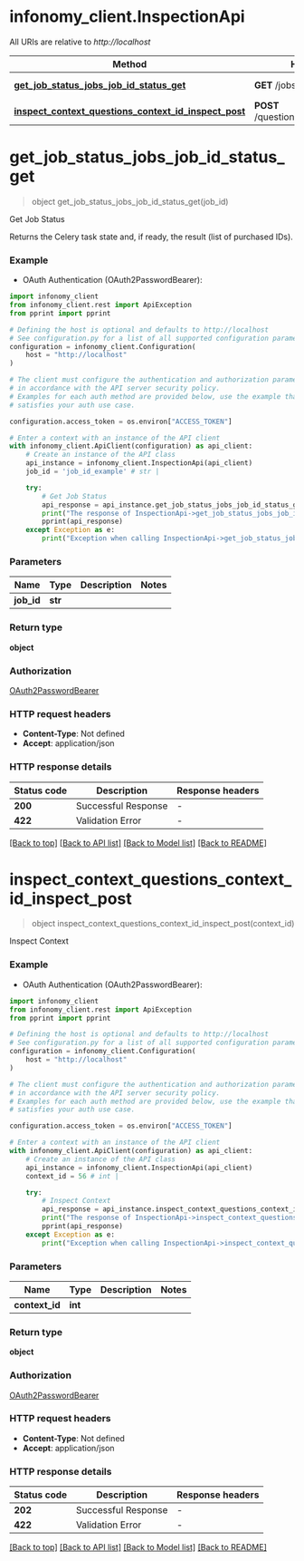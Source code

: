 # infonomy_client.InspectionApi

All URIs are relative to *http://localhost*

Method | HTTP request | Description
------------- | ------------- | -------------
[**get_job_status_jobs_job_id_status_get**](InspectionApi.md#get_job_status_jobs_job_id_status_get) | **GET** /jobs/{job_id}/status | Get Job Status
[**inspect_context_questions_context_id_inspect_post**](InspectionApi.md#inspect_context_questions_context_id_inspect_post) | **POST** /questions/{context_id}/inspect | Inspect Context


# **get_job_status_jobs_job_id_status_get**
> object get_job_status_jobs_job_id_status_get(job_id)

Get Job Status

Returns the Celery task state and, if ready, the result (list of purchased IDs).

### Example

* OAuth Authentication (OAuth2PasswordBearer):

```python
import infonomy_client
from infonomy_client.rest import ApiException
from pprint import pprint

# Defining the host is optional and defaults to http://localhost
# See configuration.py for a list of all supported configuration parameters.
configuration = infonomy_client.Configuration(
    host = "http://localhost"
)

# The client must configure the authentication and authorization parameters
# in accordance with the API server security policy.
# Examples for each auth method are provided below, use the example that
# satisfies your auth use case.

configuration.access_token = os.environ["ACCESS_TOKEN"]

# Enter a context with an instance of the API client
with infonomy_client.ApiClient(configuration) as api_client:
    # Create an instance of the API class
    api_instance = infonomy_client.InspectionApi(api_client)
    job_id = 'job_id_example' # str | 

    try:
        # Get Job Status
        api_response = api_instance.get_job_status_jobs_job_id_status_get(job_id)
        print("The response of InspectionApi->get_job_status_jobs_job_id_status_get:\n")
        pprint(api_response)
    except Exception as e:
        print("Exception when calling InspectionApi->get_job_status_jobs_job_id_status_get: %s\n" % e)
```



### Parameters


Name | Type | Description  | Notes
------------- | ------------- | ------------- | -------------
 **job_id** | **str**|  | 

### Return type

**object**

### Authorization

[OAuth2PasswordBearer](../README.md#OAuth2PasswordBearer)

### HTTP request headers

 - **Content-Type**: Not defined
 - **Accept**: application/json

### HTTP response details

| Status code | Description | Response headers |
|-------------|-------------|------------------|
**200** | Successful Response |  -  |
**422** | Validation Error |  -  |

[[Back to top]](#) [[Back to API list]](../README.md#documentation-for-api-endpoints) [[Back to Model list]](../README.md#documentation-for-models) [[Back to README]](../README.md)

# **inspect_context_questions_context_id_inspect_post**
> object inspect_context_questions_context_id_inspect_post(context_id)

Inspect Context

### Example

* OAuth Authentication (OAuth2PasswordBearer):

```python
import infonomy_client
from infonomy_client.rest import ApiException
from pprint import pprint

# Defining the host is optional and defaults to http://localhost
# See configuration.py for a list of all supported configuration parameters.
configuration = infonomy_client.Configuration(
    host = "http://localhost"
)

# The client must configure the authentication and authorization parameters
# in accordance with the API server security policy.
# Examples for each auth method are provided below, use the example that
# satisfies your auth use case.

configuration.access_token = os.environ["ACCESS_TOKEN"]

# Enter a context with an instance of the API client
with infonomy_client.ApiClient(configuration) as api_client:
    # Create an instance of the API class
    api_instance = infonomy_client.InspectionApi(api_client)
    context_id = 56 # int | 

    try:
        # Inspect Context
        api_response = api_instance.inspect_context_questions_context_id_inspect_post(context_id)
        print("The response of InspectionApi->inspect_context_questions_context_id_inspect_post:\n")
        pprint(api_response)
    except Exception as e:
        print("Exception when calling InspectionApi->inspect_context_questions_context_id_inspect_post: %s\n" % e)
```



### Parameters


Name | Type | Description  | Notes
------------- | ------------- | ------------- | -------------
 **context_id** | **int**|  | 

### Return type

**object**

### Authorization

[OAuth2PasswordBearer](../README.md#OAuth2PasswordBearer)

### HTTP request headers

 - **Content-Type**: Not defined
 - **Accept**: application/json

### HTTP response details

| Status code | Description | Response headers |
|-------------|-------------|------------------|
**202** | Successful Response |  -  |
**422** | Validation Error |  -  |

[[Back to top]](#) [[Back to API list]](../README.md#documentation-for-api-endpoints) [[Back to Model list]](../README.md#documentation-for-models) [[Back to README]](../README.md)

